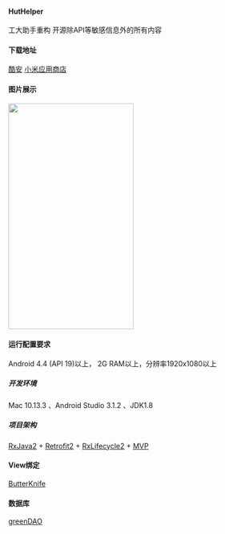 #### HutHelper
工大助手重构
开源除API等敏感信息外的所有内容

#### 下载地址
[酷安](https://www.coolapk.com/apk/cn.nicolite.huthelper) [小米应用商店](http://app.mi.com/details?id=cn.nicolite.huthelper&ref=search)

#### 图片展示
<image src="http://img1.imgtn.bdimg.com/it/u=2280524610,711954145&fm=26&gp=0.jpg" width=250 height=450>

#### 运行配置要求
Android 4.4 (API 19)以上， 2G RAM以上，分辨率1920x1080以上

##### 开发环境
Mac 10.13.3 、Android Studio 3.1.2 、JDK1.8

##### 项目架构
[RxJava2](https://github.com/ReactiveX/RxJava) + [Retrofit2](http://square.github.io/retrofit/) + [RxLifecycle2](https://github.com/trello/RxLifecycle) + [MVP](https://github.com/RuffianZhong/Rx-Mvp)

#### View绑定
[ButterKnife](http://jakewharton.github.io/butterknife/)  

#### 数据库
[greenDAO](http://greenrobot.org/greendao/)
